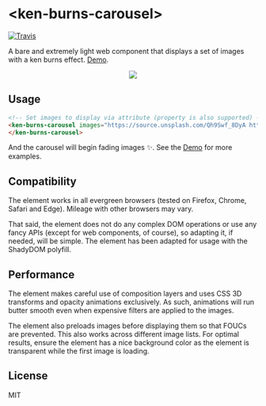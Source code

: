 # \<ken-burns-carousel\>
[![Travis](https://travis-ci.org/Festify/ken-burns-carousel.svg?branch=master)](https://travis-ci.org/Festify/ken-burns-carousel)

A bare and extremely light web component that displays a set of images with a ken burns effect. [Demo](https://festify.github.io/ken-burns-carousel/).

<p align="center">
  <a href="https://festify.github.io/ken-burns-carousel/">
    <img src="https://user-images.githubusercontent.com/1683034/37485135-e91fc698-288a-11e8-973b-999f86d3fd97.gif">
  </a>
</p>

## Usage
```html
<!-- Set images to display via attribute (property is also supported) -->
<ken-burns-carousel images="https://source.unsplash.com/Qh9Swf_8DyA https://source.unsplash.com/O453M2Liufs">
</ken-burns-carousel>
```

And the carousel will begin fading images ✨. See the [Demo](https://festify.github.io/ken-burns-carousel/) for more examples.

## Compatibility
The element works in all evergreen browsers (tested on Firefox, Chrome, Safari and Edge). Mileage with other browsers may vary.

That said, the element does not do any complex DOM operations or use any fancy APIs (except for web components, of course), so adapting it, if needed, will be simple. The element has been adapted for usage with the ShadyDOM polyfill.

## Performance
The element makes careful use of composition layers and uses CSS 3D transforms and opacity animations exclusively. As such, animations will run butter smooth even when expensive filters are applied to the images.

The element also preloads images before displaying them so that FOUCs are prevented. This also works across different image lists. For optimal results, ensure the element has a nice background color as the element is transparent while the first image is loading.

## License
MIT
